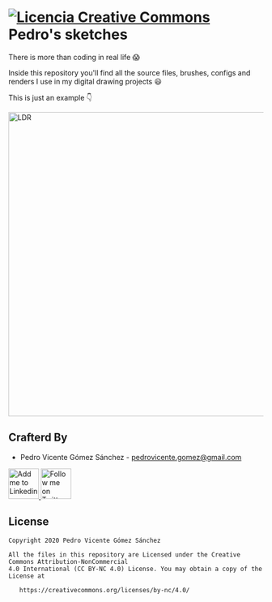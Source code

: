 <a rel="license" href="http://creativecommons.org/licenses/by-nc/4.0/"><img alt="Licencia Creative Commons" style="border-width:0" src="https://i.creativecommons.org/l/by-nc/4.0/88x31.png" /></a> Pedro's sketches
============================================

There is more than coding in real life :scream:

Inside this repository you'll find all the source files, brushes, configs and renders I use in my digital drawing projects :smiley:

This is just an example 👇

<img alt="LDR" src="Practice/Renders/MrsLove.png" height="600" width="600"/>

Crafterd By
------------

* Pedro Vicente Gómez Sánchez - <pedrovicente.gomez@gmail.com>


<a href="https://instagram.com/pedro_v_g_s">
  <img alt="Add me to Linkedin" src="https://image.flaticon.com/icons/png/512/87/87390.png" height="60" width="60"/>
</a>
<a href="https://twitter.com/pedro_g_s">
  <img alt="Follow me on Twitter" src="https://image.flaticon.com/icons/png/512/23/23931.png" height="60" width="60"/>
</a>

License
-------

    Copyright 2020 Pedro Vicente Gómez Sánchez

    All the files in this repository are Licensed under the Creative Commons Attribution-NonCommercial 
    4.0 International (CC BY-NC 4.0) License. You may obtain a copy of the License at

       https://creativecommons.org/licenses/by-nc/4.0/
